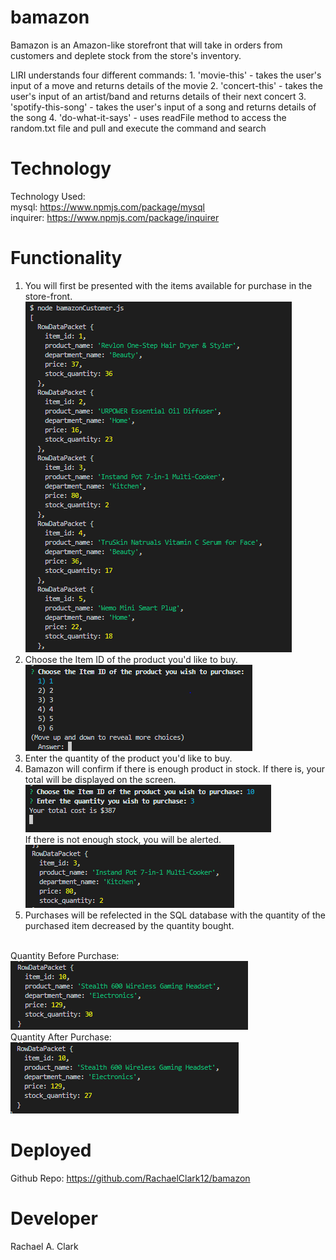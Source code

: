 # bamazon
Bamazon is an Amazon-like storefront that will take in orders from customers and deplete stock from the store's inventory. 


LIRI understands four different commands:
    1. 'movie-this' - takes the user's input of a move and returns details of the movie
    2. 'concert-this' - takes the user's input of an artist/band and returns details of their next concert 
    3. 'spotify-this-song' - takes the user's input of a song and returns details of the song
    4. 'do-what-it-says' - uses readFile method to access the random.txt file and pull and execute the command and search

# Technology
Technology Used:
    <br>mysql: https://www.npmjs.com/package/mysql
    <br>inquirer: https://www.npmjs.com/package/inquirer


# Functionality

1. You will first be presented with the items available for purchase in the store-front.
<br>![Screenshot](/images/item_availability.PNG)
2. Choose the Item ID of the product you'd like to buy. 
<br>![Screenshot](/images/choseItem.PNG)
3. Enter the quantity of the product you'd like to buy.
4. Bamazon will confirm if there is enough product in stock. If there is, your total will be displayed on the screen. 
<br>![Screenshot](/images/enough.PNG)
<br>If there is not enough stock, you will be alerted. 
<br>![Screenshot](/images/not_enough_stock.PNG)
5. Purchases will be refelected in the SQL database with the quantity of the purchased item decreased by the quantity bought.

<br>Quantity Before Purchase:
<br>![Screenshot](/images/stock_before.PNG)
<br>Quantity After Purchase:
<br>![Screenshot](/images/stock_after.PNG)

# Deployed
Github Repo: https://github.com/RachaelClark12/bamazon

# Developer
Rachael A. Clark